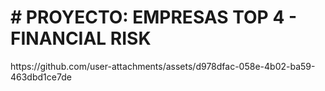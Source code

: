 <h1> # PROYECTO: EMPRESAS TOP 4 - FINANCIAL RISK </h1>
https://github.com/user-attachments/assets/d978dfac-058e-4b02-ba59-463dbd1ce7de
